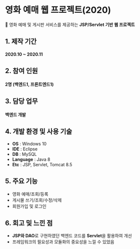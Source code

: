 # 영화 예매 웹 프로젝트(2020)
🌵 영화 예매 및 게시판 서비스를 제공하는 **JSP/Servlet 기반 웹 프로젝트**

## 1. 제작 기간 
#### 2020.10 ~ 2020.11

## 2. 참여 인원
#### 2명 (백엔드1, 프론트엔드1)

## 3. 담당 업무
#### 백엔드 개발

## 4. 개발 환경 및 사용 기술
- **OS** : Windows 10
- **IDE** : Eclipse
- **DB** : MySQL
- **Language** : Java 8
- **Etc** : JSP, Servlet, Tomcat 8.5

## 5. 주요 기능
- 영화 예매/조회/등록
- 게시물 쓰기/조회/수정/삭제
- 회원가입 및 로그인

## 6. 회고 및 느낀 점
- **JSP와 DAO**로 구현하였던 백엔드 코드를 **Servlet**을 활용하여 개선
- 프레임워크의 필요성과 모듈화의 중요성을 느낄 수 있었음
